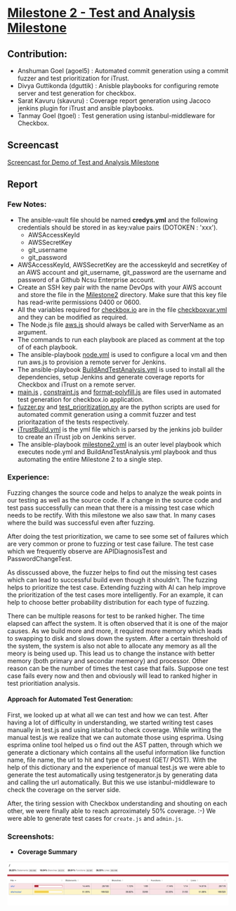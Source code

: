 # [Milestone 2 - Test and Analysis Milestone](https://github.com/CSC-DevOps/Course/blob/master/Project/BuildTestAnalysis.md)

## Contribution:

- Anshuman Goel (agoel5) : Automated commit generation using a commit fuzzer and test prioritization for iTrust.
- Divya Guttikonda (dguttik) : Anisble playbooks for configuring remote server and test generation for checkbox.
- Sarat Kavuru (skavuru) : Coverage report generation using Jacoco jenkins plugin for iTrust and ansible playbooks.
- Tanmay Goel (tgoel) : Test generation using istanbul-middleware for Checkbox.

## Screencast
[Screencast for Demo of  Test and Analysis Milestone](https://www.youtube.com/watch?v=qAbsgiIpf8k)

## Report

### Few Notes:

- The ansible-vault file should be named __credys.yml__ and the following credentials should be stored in as key:value pairs (DOTOKEN : 'xxx').
  - AWSAccessKeyId
  - AWSSecretKey
  - git_username
  - git_password
 - AWSAccessKeyId, AWSSecretKey are the accesskeyId and secretKey of an AWS account and git_username, git_password  are the username and password of a Github Ncsu Enterprise account.
- Create an SSH key pair with the name DevOps with your AWS account and store the file in the [Milestone2](../Milestone2) directory. Make sure that this key file has read-write permissions 0400 or 0600.
- All the variables required for [checkbox.io](https://github.com/goeltanmay/checkbox.io) are in the file [checkboxvar.yml](../Milestone2/checkboxvar.yml) and they can be modified as required.
- The Node.js file [aws.js](../Milestone2/aws.js) should always be called with ServerName as an argument.
- The commands to run each playbook are placed as comment at the top of of each playbook.
- The ansible-playbook [node.yml](../Milestone2/node.yml) is used to configure a local vm and then run aws.js to provision a remote server for Jenkins.
- The ansible-playbook [BuildAndTestAnalysis.yml](../Milestone2/BuildAndTestAnalysis.yml) is used to install all the dependencies, setup Jenkins and generate coverage reports for Checkbox and iTrust on a remote server.
- [main.js](../Milestone2/main.js) , [constraint.js](../Milestone2/constraint.js) and [format-polyfill.js](../Milestone2/format-polyfill.js) are files used in automated test generation for checkbox.io application.
- [fuzzer.py](../Milestone2/fuzzer.py) and [test_prioritization.py](../Milestone2/test_prioritization.py) are the python scripts are used for automated commit generation using a commit fuzzer and test prioritazation of the tests respectively.
- [iTrustBuild.yml](../Milestone2/iTrustBuild.yml) is the yml file which is parsed by the jenkins job builder to create an iTrust job on Jenkins server.
- The ansible-playbook [milestone2.yml](../Milestone2/milestone2.yml) is an outer level playbook which executes node.yml and BuildAndTestAnalysis.yml playbook and thus automating the entire Milestone 2 to a single step.

 ### Experience:
Fuzzing changes the source code and helps to analyze the weak points in our testing as well as the source code. If a change in the source code and test pass successfully can mean that there is a missing test case which needs to be rectify. With this milestone we also saw that. In many cases where the build was successful even after fuzzing.

After doing the test prioritization, we came to see some set of failures which are very common or prone to fuzzing or test case failure. The test case which we frequently observe are APIDiagnosisTest and PasswordChangeTest.

As disscussed above, the fuzzer helps to find out the missing test cases which can lead to successful build even though it shouldn't.
The fuzzing helps to prioritize the test case. Extending fuzzing with AI can help improve the prioritization of the test cases more intelligently. For an example, it can help to choose better probability distribution for each type of fuzzing.

There can be multiple reasons for test to be ranked higher. The time elapsed can affect the system. It is often observed that it is one of the major causes. As we build more and more, it required more memory which leads to swapping to disk and slows down the system. After a certain threshold of the system, the system is also not able to allocate any memory as all the meory is being used up. This lead us to change the instance with better memory (both primary and secondar memeory) and processor. Other reason can be the number of times the test case that fails. Suppose one test case fails every now and then and obviously will lead to ranked higher in test prioritiation analysis.

#### Approach for Automated Test Generation:
First, we looked up at what all we can test and how we can test. After having a lot of difficulty in understanding, we started writing test cases manually in test.js and using istanbul to check coverage. While writing the manual test.js we realize that we can automate those using esprima. Using esprima online tool helped us o find out the AST patten, through which we generate a dictionary which contains all the useful information like function name, file name, the url to hit and type of request (GET/ POST). With the help of this dictionary and the experience of manual test.js we were able to generate the test automatically using testgenerator.js by generating data and calling the url automatically. But this we use istanbul-middleware to check the coverage on the server side.

After, the tiring session with Checkbox understanding and shouting on each other, we were finally able to reach aprroximately 50% coverage. :-) We were able to generate test cases for `create.js` and `admin.js`.
 ### Screenshots:

 - __Coverage Summary__ 

 ![alt text](../Milestone2/screenshots/checkbox/Overallcoverage.png "High Level Coverage Summary")
